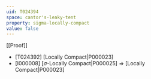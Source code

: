 ```yaml
---
uid: T024394
space: cantor's-leaky-tent
property: sigma-locally-compact
value: false
---
```

[[Proof]]

* [T024392] [Locally Compact|P000023]
* [I000008] [$\sigma$-Locally Compact|P000025] => [Locally Compact|P000023]

